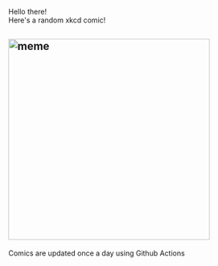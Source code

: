 Hello there! <br>Here's a random xkcd comic!<br>
## <img src="https://imgs.xkcd.com/comics/one_two.png" alt="meme" width="400"/><br>
Comics are updated once a day using Github Actions